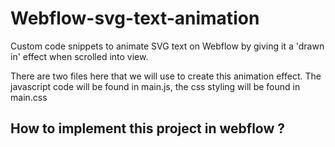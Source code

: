 # Webflow-svg-text-animation

Custom code snippets to animate SVG text on Webflow by giving it a 'drawn in' effect when scrolled into view. 

There are two files here that we will use to create this animation effect. The javascript code will be found in main.js, the css styling will be found in main.css

## How to implement this project in webflow ? 




